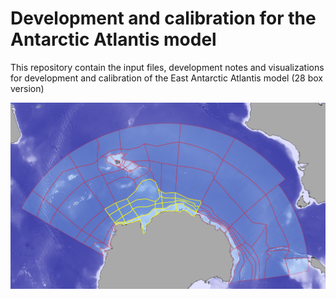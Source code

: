# Development and calibration for the Antarctic Atlantis model
This repository contain the input files, development notes and visualizations for development and calibration of the East Antarctic Atlantis model (28 box version)

![polygon structure for 28 box model](./atlantis_socean_Lightblue.png)


